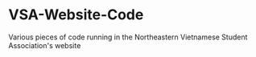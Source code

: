 # VSA-Website-Code
Various pieces of code running in the Northeastern Vietnamese Student Association's website
